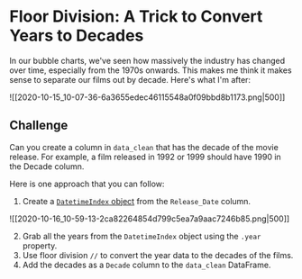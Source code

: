 # Floor Division: A Trick to Convert Years to Decades

In our bubble charts, we've seen how massively the industry has changed over time, especially from the 1970s onwards. This makes me think it makes sense to separate our films out by decade. Here's what I'm after:

![[2020-10-15_10-07-36-6a3655edec46115548a0f09bbd8b1173.png|500]]

## Challenge

Can you create a column in `data_clean` that has the decade of the movie release. For example, a film released in 1992 or 1999 should have 1990 in the Decade column.

Here is one approach that you can follow:

1. Create a [`DatetimeIndex` object](https://pandas.pydata.org/pandas-docs/stable/reference/api/pandas.DatetimeIndex.html) from the `Release_Date` column.

![[2020-10-16_10-59-13-2ca82264854d799c5ea7a9aac7246b85.png|500]]

2. Grab all the years from the `DatetimeIndex` object using the `.year` property.
3. Use floor division `//` to convert the year data to the decades of the films.
4. Add the decades as a `Decade` column to the `data_clean` DataFrame.

